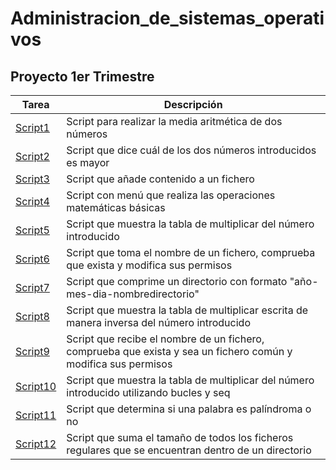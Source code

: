 # Administracion_de_sistemas_operativos

## Proyecto 1er Trimestre
|Tarea|Descripción|
|-----|-----------|
|[Script1](./script1)|Script para realizar la media aritmética de dos números|
|[Script2](/script2)|Script que dice cuál de los dos números introducidos es mayor|
|[Script3](/script3)|Script que añade contenido a un fichero|
|[Script4](/script4)|Script con menú que realiza las operaciones matemáticas básicas|
|[Script5](/script5)|Script que muestra la tabla de multiplicar del número introducido|
|[Script6](/script6)|Script que toma el nombre de un fichero, comprueba que exista y modifica sus permisos|
|[Script7](/script7)|Script que comprime un directorio con formato "año-mes-dia-nombredirectorio"|
|[Script8](/script8)|Script que muestra la tabla de multiplicar escrita de manera inversa del número introducido|
|[Script9](/script9)|Script que recibe el nombre de un fichero, comprueba que exista y sea un fichero común y modifica sus permisos|
|[Script10](/script10)|Script que muestra la tabla de multiplicar del número introducido utilizando bucles y seq|
|[Script11](/script11)|Script que determina si una palabra es palíndroma o no|
|[Script12](/script12)|Script que suma el tamaño de todos los ficheros regulares que se encuentran dentro de un directorio|

